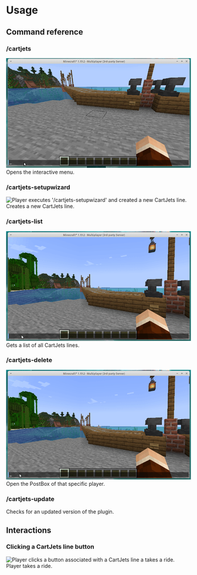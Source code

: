 # Usage

## Command reference

### /cartjets

![Player executes '/cartjets' and sees interactive menu.](./assets/cartjets_command_cartjets.gif)
Opens the interactive menu.

### /cartjets-setupwizard

![Player executes '/cartjets-setupwizard' and created a new CartJets line. ](./assets/cartjets_command_cartjets-setupwizard.gif)
Creates a new CartJets line.

### /cartjets-list

![Player executes '/cartjets-list' and gets a list of all CartJets lines.](./assets/cartjets_command_cartjets-list.gif)
Gets a list of all CartJets lines.

### /cartjets-delete

![Player executes '/cartjets-delete cartjetsline1' and delete the line by name "cartjetsline1".](./assets/cartjets_command_cartjets-delete.gif)
Open the PostBox of that specific player.

### /cartjets-update

Checks for an updated version of the plugin.

## Interactions

### Clicking a CartJets line button

![Player clicks a button associated with a CartJets line a takes a ride.](./assets/cartjets_event_riding-cartjet-after-button-press.gif)
Player takes a ride.
